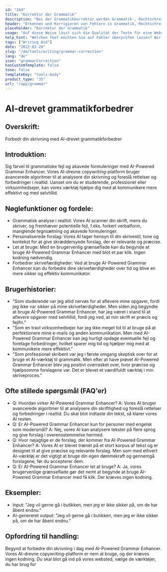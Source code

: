 ```yaml
---
id: "164"
title: "Korrektur der Grammatik"
description: "Bei der Grammatikkorrektur werden Grammatik-, Rechtschreib- und Zeichensetzungsfehler identifiziert und korrigiert. Dies kann manuell oder mit Hilfe von KI-gestützter Software geschehen. KI-gestützte Grammatikkorrektur-Software ist in der Lage, mit Hilfe von Natural Language Processing (NLP) Fehler in Grammatik, Rechtschreibung und Zeichensetzung zu identifizieren. Diese Technologie kann zur Verbesserung der Qualität von Texten eingesetzt werden, sei es für eine Website, einen Blog oder sogar ein Buch."
header: "Erkennen und Korrigieren von Fehlern in Grammatik, Rechtschreibung und Zeichensetzung."
placeholder: "Korrektur der Grammatik"
usage: "Auf diese Weise lässt sich die Qualität der Texte für eine Website, einen Blog oder sogar ein Buch verbessern."
help_hint: "Welchen Text möchten Sie auf Fehler überprüfen lassen? Wir setzen KI ein, um die Qualität Ihrer Texte zu verbessern."
tags: ["Writing Aid"]
date: "2022-03-28"
slug: "/de/tools/writing/grammar-correction"
lang: "de"
icon: "grammarCorrection"
hasCustomTemplate: false
tone: false
templateKey: "tools-body"
product_type: "35"
url: "/app/grammar"
---
```


# AI-drevet grammatikforbedrer

## Overskrift:

Forbedr din skrivning med AI-drevet grammatikforbedrer

## Introduktion:

Sig farvel til grammatiske fejl og akavede formuleringer med AI-Powered Grammar Enhancer. Vores AI-drevne copywriting-platform bruger avancerede algoritmer til at analysere din skrivning og foreslå rettelser og forbedringer i realtid. Uanset om du er studerende, professionel eller virksomhedsejer, kan vores værktøj hjælpe dig med at kommunikere mere effektivt og med selvtillid.

## Nøglefunktioner og fordele:

- Grammatisk analyse i realtid: Vores AI scanner din skrift, mens du skriver, og fremhæver potentielle fejl, f.eks. forkert verbalform, manglende tegnsætning og akavede formuleringer.
- Personaliserede forslag: Vores AI tager hensyn til din skrivestil, tone og kontekst for at give skræddersyede forslag, der er relevante og præcise.
- Let at bruge: Med en brugervenlig grænseflade kan du begynde at bruge AI-Powered Grammar Enhancer med blot et par klik. Ingen kodning nødvendig.
- Forbedrer skrivefærdigheder: Ved at bruge AI-Powered Grammar Enhancer kan du forbedre dine skrivefærdigheder over tid og blive en mere sikker og effektiv kommunikator.

## Brugerhistorier:

- "Som studerende var jeg altid nervøs for at aflevere mine opgaver, fordi jeg ikke var sikker på mine skrivefærdigheder. Men siden jeg begyndte at bruge AI-Powered Grammar Enhancer, har jeg været i stand til at aflevere opgaver med selvtillid, fordi jeg ved, at min skrift er præcis og fejlfri."
- "Som en travl virksomhedsejer har jeg ikke meget tid til at bruge på at perfektionere mine e-mails og anden kommunikation. Men med AI-Powered Grammar Enhancer kan jeg hurtigt opdage eventuelle fejl og foretage forbedringer, hvilket sparer mig tid og hjælper mig med at kommunikere mere effektivt."
- "Som professionel skribent var jeg i første omgang skeptisk over for at bruge et AI-værktøj til grammatik. Men efter at have prøvet AI-Powered Grammar Enhancer blev jeg positivt overrasket over, hvor præcise og hjælpsomme forslagene var. Det er blevet et værdifuldt værktøj i min skriveproces."

## Ofte stillede spørgsmål (FAQ'er)

- Q: Hvordan virker AI-Powered Grammar Enhancer?
  A: Vores AI bruger avancerede algoritmer til at analysere din skriftlighed og foreslå rettelser og forbedringer i realtid. Du skal blot indtaste din tekst, så klarer vores AI resten.
- Q: Er AI-Powered Grammar Enhancer kun for personer med engelsk som modersmål?
  A: Nej, vores AI kan analysere tekster på flere sprog og give forslag i overensstemmelse hermed.
- Q: Hvor nøjagtige er de forslag, der kommer fra AI-Powered Grammar Enhancer?
  A: Vores AI er blevet trænet på et stort korpus af tekst og er designet til at give præcise og relevante forslag. Men som med ethvert AI-værktøj er det vigtigt at bruge din egen dømmekraft og gennemgå forslagene, før du accepterer dem.
- Q: Er AI-Powered Grammar Enhancer let at bruge?
  A: Ja, vores brugervenlige grænseflade gør det nemt at begynde at bruge AI-Powered Grammar Enhancer med få klik. Der kræves ingen kodning.

## Eksempler:

- Input: "Jeg vil gerne gå i butikken, men jeg er ikke sikker på, om de har åbent endnu."
- AI-genereret output: "Jeg vil gerne gå i butikken, men jeg er ikke sikker på, om de har åbent endnu."

## Opfordring til handling:

Begynd at forbedre din skrivning i dag med AI-Powered Grammar Enhancer. Vores AI-drevne copywriting-platform er nem at bruge, og der kræves ingen kodning. Du skal blot gå ind på vores websted, vælge de værktøjer, du har brug for
